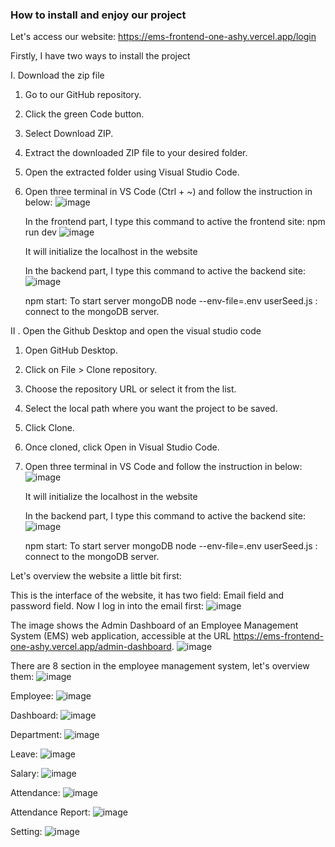 ### How to install and enjoy our project  

Let's access our website: https://ems-frontend-one-ashy.vercel.app/login

Firstly, I have two ways to install the project

I. Download the zip file
1. Go to our GitHub repository.

2. Click the green Code button.

3. Select Download ZIP.

4. Extract the downloaded ZIP file to your desired folder.

5. Open the extracted folder using Visual Studio Code.

6. Open three terminal in VS Code (Ctrl + ~) and follow the instruction in below:
   ![image](https://github.com/user-attachments/assets/688d3eef-158a-41f1-83b7-f5b590e3b220)

   In the frontend part, I type this command to active the frontend site:
   npm run dev 
   ![image](https://github.com/user-attachments/assets/77196980-631e-4d5d-b6fd-95d7ee884608)

   It will initialize the localhost in the website

   In the backend part, I type this command to active the backend site:
   ![image](https://github.com/user-attachments/assets/afe3d852-2ff7-49e3-ae99-a296cf06415d) 

    npm start: To start server mongoDB
   node --env-file=.env userSeed.js : connect to the mongoDB server. 



   

II . Open the Github Desktop and open the visual studio code  
1. Open GitHub Desktop.
2. Click on File > Clone repository.
3. Choose the repository URL or select it from the list.
4. Select the local path where you want the project to be saved.
5. Click Clone.
6. Once cloned, click Open in Visual Studio Code.
7. Open three terminal in VS Code and follow the instruction in below:
   ![image](https://github.com/user-attachments/assets/688d3eef-158a-41f1-83b7-f5b590e3b220)

    It will initialize the localhost in the website

   In the backend part, I type this command to active the backend site:
   ![image](https://github.com/user-attachments/assets/afe3d852-2ff7-49e3-ae99-a296cf06415d) 

    npm start: To start server mongoDB
   node --env-file=.env userSeed.js : connect to the mongoDB server. 


Let's overview the website a little bit first:  


This is the interface of the website, it has two field: Email field and password field. Now I log in into the email first: 
![image](https://github.com/user-attachments/assets/14c6d28b-741f-4f38-84e7-03da2af6855f)


The image shows the Admin Dashboard of an Employee Management System (EMS) web application, accessible at the URL https://ems-frontend-one-ashy.vercel.app/admin-dashboard.
![image](https://github.com/user-attachments/assets/d8f417fa-0a78-4823-bdf6-a0841017e21a) 

There are 8 section in the employee management system, let's overview them: 
![image](https://github.com/user-attachments/assets/d80c9765-3f8d-47fe-a196-7192bb051404) 

Employee: 
![image](https://github.com/user-attachments/assets/b5b8b459-d1bb-4a9c-a9eb-af745c9dbe8f) 

Dashboard: 
![image](https://github.com/user-attachments/assets/98898013-0c4e-49a1-b239-bf9ea053a74e) 

Department: 
![image](https://github.com/user-attachments/assets/9fefdc92-86ae-48f8-95ca-110a826d6e36) 

Leave: 
![image](https://github.com/user-attachments/assets/a54c0011-962c-4bb0-86c9-747f2fb28c7e)

Salary: 
![image](https://github.com/user-attachments/assets/810b37b6-e6dc-4409-96e0-cd1b0a76b4e3) 

Attendance: 
![image](https://github.com/user-attachments/assets/64a29aaa-2a5d-4137-a888-232048997ed4) 

Attendance Report: 
![image](https://github.com/user-attachments/assets/b0222a5a-8a6c-49fe-8872-e1443dc8ca5d) 

Setting: 
![image](https://github.com/user-attachments/assets/b3c98d2b-1d06-4026-8d85-fb95a6187eee)








